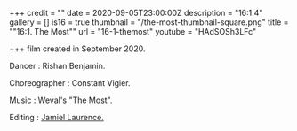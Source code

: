+++
credit = ""
date = 2020-09-05T23:00:00Z
description = "16:1.4"
gallery = []
is16 = true
thumbnail = "/the-most-thumbnail-square.png"
title = "\"16:1. The Most\""
url = "16-1-themost"
youtube = "HAdSOSh3LFc"

+++
film created in September 2020.

Dancer : Rishan Benjamin.

Choreographer : Constant Vigier.

Music : Weval's "The Most".

Editing : [Jamiel Laurence.](https://www.jamiellaurence.com/)